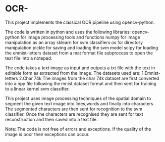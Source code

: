 # OCR-
This project implements the classical OCR pipeline using opencv-python.

The code is written in python and uses the following libraries:
opencv-python for image processing tools and functions
numpy for image manipulation as an array
sklearn for svm classifiers
os for directory manipulation
pickle for saving and loading the svm model
scipy for loading the emnist-letters dataset from a mat format file
subprocess to open the text file into a notepad.

The code takes a text image as input and outputs a txt file with the text in editable form as extracted from the image.
The datasets used are:
1.Emnist-letters 
2.Char 74k
The images from the char 74k dataset are first converted into a npy file following the mnist dataset format and then sent for training to a linear kernel svm classifier.

This project uses image processing techniques of the spatial domain to segment the given text image into lines,words and finally into characters.
The segmented characters are then sent for recognition to the svm classifier.
Once the characters are recognised they are sent for text reconstruction and then saved into a text file.

Note: The code is not free of errors and exceptions. If the quality of the image is poor then exceptions can occur.
